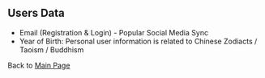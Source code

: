 ## Users Data
- Email (Registration & Login) - Popular Social Media Sync 
- Year of Birth: Personal user information is related to Chinese Zodiacts / Taoism / Buddhism  

Back to [Main Page](../../../EN_EN/TOPICLIST.md)